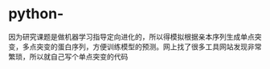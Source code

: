 # python-
因为研究课题是做机器学习指导定向进化的，所以得模拟根据亲本序列生成单点突变，多点突变的蛋白序列，方便训练模型的预测。网上找了很多工具网站发现非常繁琐，所以就自己写个单点突变的代码

